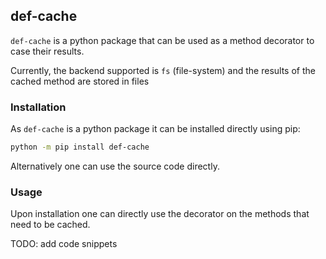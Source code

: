 ## def-cache

`def-cache` is a python package that can be used as a method decorator to case their results.

Currently, the backend supported is `fs` (file-system) and the results of the cached method are stored in files

### Installation

As `def-cache` is a python package it can be installed directly using pip:
```bash
python -m pip install def-cache
```

Alternatively one can use the source code directly.

### Usage

Upon installation one can directly use the decorator on the methods that need to be cached.

TODO: add code snippets